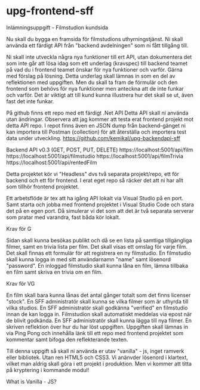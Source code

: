 # upg-frontend-sff
Inlämningsuppgift - Filmstudion kundsida

Nu skall du bygga en framsida för filmstudions uthyrningstjänst. 
Ni skall använda ett färdigt API från "backend avdelningen" som ni fått tillgång till. 

Ni skall inte utveckla några nya funktioner till ert API, utan dokumentera det som inte går att lösa idag som ett underlag (kravspec) till backend teamet på vad du i frontend teamet önskar för nya funktioner och varför. Gärna med förslag på lösning. Detta underlag skall lämnas in som en del av reflektionen med uppgiften.
Men du skall ta fram de förmulär och den frontend som behövs för nya funktioner men anteckna att de inte funkar och varför.
Det är viktigt att till kund kunna illustrera hur det skall se ut, även fast det inte funkar.

På github finns ett repo med ett färdigt .Net API
Detta API skall ni använda utan ändringar. Observera att jag kommer att testa erat frontend projekt mot detta API repo.
I repot finns även en JSON dump från backend-gänget ni kan importera till Postman (collection) för att återställa och importera test data under utveckling.
https://github.com/kemikal/upg-backendapi-sff 

Backend API v0.3 (GET, POST, PUT, DELETE)
https://localhost:5001/api/film
https://localhost:5001/api/filmstudio
https://localhost:5001/api/filmTrivia
https://localhost:5001/api/rentedFilm

Detta projektet kör vi "Headless" dvs två separata projekt/repo, ett för backend och ett för frontend.
I erat eget repo så räcker det att ni har allt som tillhör frontend projektet.

Ett arbetsflöde är tex att ha igång API lokalt via Visual Studio på en port.
Samt starta och jobba med frontend projektet i Visual Studio Code och stara det på en egen port. 
Då simulerar vi det som att det är två separata serverar som pratar med varandra, fast båda kör lokalt.

Krav för G

Sidan skall kunna besökas publikt och då se en lista på samtliga tillgängliga filmer, samt en trivia lista per film.
Det skall visas ett omslag för varje film.
Det skall finnas ett formulär för att registrera en ny filmstudio.
En filmstudio skall kunna logga in med sitt användarnamn "name" samt lösenord "password".
En inloggad filmstudio skall kunna låna en film, lämna tillbaka en film samt skriva en trivia om en film.

Krav för VG

En film skall bara kunna lånas det antal gånger totalt som det finns licenser "stock".
En SFF administratör skall kunna se vilka filmer som är uthyrda till vilka studios.
En SFF administratör skall godkänna "verified" en filmstudio innan de kan logga in.
Filmstudion skall automatiskt meddelas via epost när de blivit godkända.
En SFF administratör skall kunna lägga till nya filmer.
En skriven reflektion över hur du har löst uppgiften.
Uppgiften skall lämnas in via Ping Pong och innehålla länk till ett repo med frontend projektet som kommentar samt bifoga den reflekterande texten.

Till denna uppgift så skall ni använda er utav "vanilla" - js, inget ramverk eller bibliotek. 
Utan ren HTML5 och CSS3.
Vi anänvder lösenord i klartext, vilket man aldrig skall göra i ett projekt i produktion. Men vi kommer att titta på kryptering i kommande modul!

What is Vanilla - JS?
